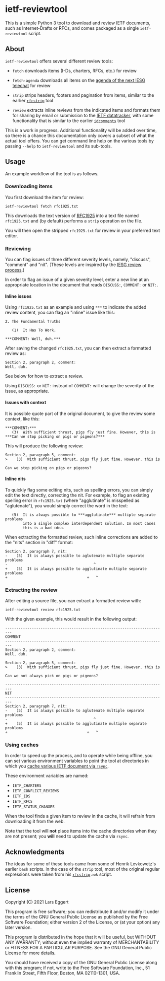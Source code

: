 # ietf-reviewtool

This is a simple Python 3 tool to download and review IETF documents, such as
Internet-Drafts or RFCs, and comes packaged as a single `ietf-reviewtool`
script.

## About

`ietf-reviewtool` offers several different review tools:

* `fetch` downloads items (I-Ds, charters, RFCs, etc.) for review

* `fetch-agenda` downloads all items on the [agenda of the next IESG
  telechat](https://datatracker.ietf.org/iesg/agenda/) for review

* `strip` strips headers, footers and pagination from items, similar to the
  earlier [`rfcstrip`](https://tools.ietf.org/tools/rfcstrip/about) tool

* `review` extracts inline reviews from the indicated items and formats them for
  sharing by email or submission to the [IETF
  datatracker](https://datatracker.ietf.org/), with some functionality that is
  similar to the earlier
  [`idcomments`](https://tools.ietf.org/tools/idcomments/about) tool

This is a work in progress. Additional functionality will be added over time, so
there is a chance this documentation only covers a subset of what the actual
tool offers. You can get command line help on the various tools by passing
`--help` to `ietf-reviewtool` and its sub-tools.

## Usage

An example workflow of the tool is as follows.

### Downloading items

You first download the item for review:
``` shell
ietf-reviewtool fetch rfc1925.txt
```

This downloads the text version of
[RFC1925](https://datatracker.ietf.org/doc/html/rfc1925) into a text file named
`rfc1925.txt` and (by default) performs a `strip` operation on the file.

You will then open the stripped `rfc1925.txt` for review in your preferred text
editor.

### Reviewing

You can flag issues of three different severity levels, namely, "discuss",
"comment" and "nit". (These levels are inspired by the [IESG review
process](https://www.ietf.org/about/groups/iesg/statements/iesg-discuss-criteria/).)

In order to flag an issue of a given severity level, enter a new line at an
appropriate location in the document that reads `DISCUSS:`, `COMMENT:` or
`NIT:`.

#### Inline issues

Using `rfc1925.txt` as an example and using `***` to indicate the added review
content, you can flag an "inline" issue like this:
```
2. The Fundamental Truths

   (1)  It Has To Work.

***COMMENT: Well, duh.***
```

After saving the changed `rfc1925.txt`, you can then extract a formatted review
as:

```
Section 2, paragraph 2, comment:
Well, duh.
```

See below for how to extract a review.

Using `DISCUSS:` or `NIT:` instead of `COMMENT:` will change the severity of the
issue, as appropriate.

#### Issues with context

It is possible quote part of the original document, to give the review some context, like this:

```
***COMMENT:***
   (3)  With sufficient thrust, pigs fly just fine. However, this is
***Can we stop picking on pigs or pigeons?***
```

This will produce the following review:

```
Section 2, paragraph 5, comment:
>    (3)  With sufficient thrust, pigs fly just fine. However, this is

Can we stop picking on pigs or pigeons?
```

#### Inline nits

To quickly flag some editing nits, such as spelling errors, you can simply edit
the text directly, correcting the nit. For example, to flag an existing spelling error in `rfc1925.txt` (where "agglutinate" is misspelled as "aglutenate"), you would simply correct the word in the text:

```
   (5)  It is always possible to ***agglutinate*** multiple separate problems
        into a single complex interdependent solution. In most cases
        this is a bad idea.
```

When extracting the formatted review, such inline corrections are added to the "nits" section in "diff" format:

```
Section 2, paragraph 7, nit:
-    (5)  It is always possible to aglutenate multiple separate problems
-                                       ^
+    (5)  It is always possible to agglutinate multiple separate problems
+                                    +   ^
```

### Extracting the review

After editing a source file, you can extract a formatted review with:
``` shell
ietf-reviewtool review rfc1925.txt
```

With the given example, this would result in the following output:
```
-------------------------------------------------------------------------
COMMENT
-------------------------------------------------------------------------
Section 2, paragraph 2, comment:
Well, duh.

Section 2, paragraph 5, comment:
>    (3)  With sufficient thrust, pigs fly just fine. However, this is

Can we not always pick on pigs or pigeons?

-------------------------------------------------------------------------
NIT
-------------------------------------------------------------------------
Section 2, paragraph 7, nit:
-    (5)  It is always possible to aglutenate multiple separate problems
-                                       ^
+    (5)  It is always possible to agglutinate multiple separate problems
+                                    +   ^
```

### Using caches

In order to speed up the process, and to operate while being offline, you can
set various environment variables to point the tool at directories in which you
[cache various IETF document via
`rsync`](https://www.ietf.org/standards/ids/internet-draft-mirror-sites/).

These environment variables are named:

* `IETF_CHARTERS`
* `IETF_CONFLICT_REVIEWS`
* `IETF_IDS`
* `IETF_RFCS`
* `IETF_STATUS_CHANGES`

When the tool finds a given item to review in the cache, it will refrain from
downloading it from the web.

Note that the tool will **not** place items into the cache directories when they are not present; you **will** need to update the cache via `rsync`.

## Acknowledgments

The ideas for some of these tools came from some of Henrik Levkowetz's earlier
`bash` scripts. In the case of the `strip` tool, most of the original regular
expressions were taken from his
[`rfcstrip`](https://tools.ietf.org/tools/rfcstrip/about) `awk` script.


## License

Copyright (C) 2021  Lars Eggert

This program is free software; you can redistribute it and/or modify it under
the terms of the GNU General Public License as published by the Free Software
Foundation; either version 2 of the License, or (at your option) any later
version.

This program is distributed in the hope that it will be useful, but WITHOUT ANY
WARRANTY; without even the implied warranty of MERCHANTABILITY or FITNESS FOR A
PARTICULAR PURPOSE.  See the GNU General Public License for more details.

You should have received a copy of the GNU General Public License along with
this program; if not, write to the Free Software Foundation, Inc., 51 Franklin
Street, Fifth Floor, Boston, MA  02110-1301, USA.
